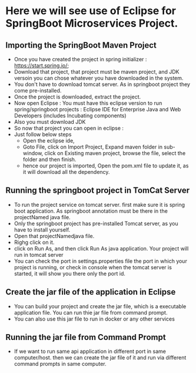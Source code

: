 # Here we will see use of Eclipse for SpringBoot Microservices Project.

## Importing the SpringBoot Maven Project
* Once you have created the project in spring initializer : https://start.spring.io/;
* Download that project, that project must be maven project, and JDK versoin you can chose whatever you have downloaded in the system.
* You don't have to download tomcat server. As in springboot project they come pre-installed.
* Once the project is downloaded, extract the project.
* Now open Eclipse : You must have this eclipse version to run spring/springboot projects : Eclipse IDE for Enterprise Java and Web Developers (includes Incubating components)
* Also you must download JDK
* So now that project you can open in eclipse :
* Just follow below steps
    * Open the eclipse ide,
    * Goto File, click on Import Project, Expand maven folder in sub-window, click on Existing maven project, browse the file, select the folder and then finish.
    * hence our project is imported, Open the pom.xml file to update it, as it will download all the dependency.

## Running the springboot project in TomCat Server
* To run the project service on tomcat server. first make sure it is spring boot application. As springboot annotation must be there in the projectNamed java file.
* Only the springboot project has pre-installed Tomcat server, as you have to install yourself.
* Open that projectNamedjava file.
* Righg click on it.
* click on Run As, and then click Run As java application. Your project will run in tomcat server
* You can check the port in settings.properties file the port in which your project is running, or check in console when the tomcat server is started, it will show you there only the port id.

## Create the jar file of the application in Eclipse
* You can build your project and create the jar file, which is a executable application file. You can run thie jar file from command prompt.
* You can also use this jar file to run in docker or any other services

## Running the jar file from Command Prompt
* If we want to run same api application in different port in same computer/host. then we can create the jar file of it and run via different command prompts in same computer.
